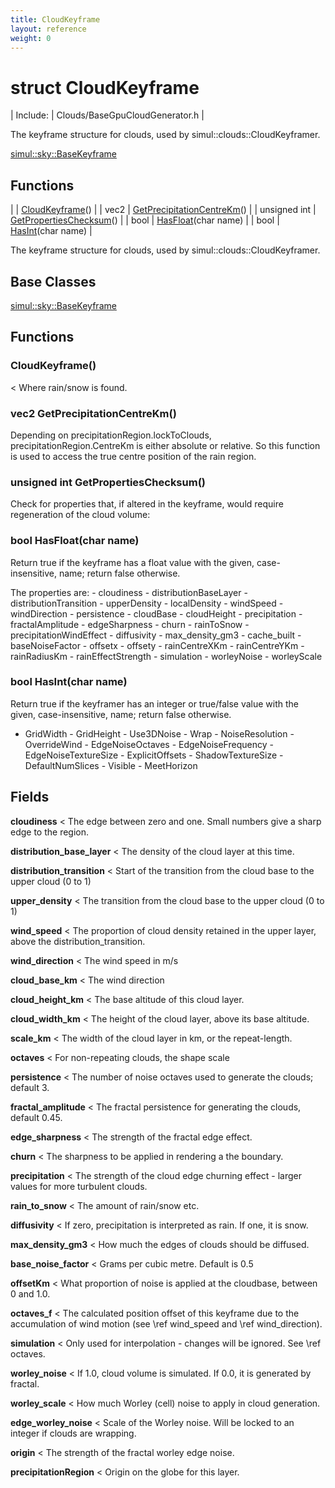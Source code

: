 ```yaml
---
title: CloudKeyframe
layout: reference
weight: 0
---
```

struct CloudKeyframe
===

| Include: | Clouds/BaseGpuCloudGenerator.h |

The keyframe structure for clouds, used by simul::clouds::CloudKeyframer.
  

[simul::sky::BaseKeyframe](../sky/basekeyframe)

Functions
---

|  | [CloudKeyframe](#CloudKeyframe)() |
| vec2 | [GetPrecipitationCentreKm](#GetPrecipitationCentreKm)() |
| unsigned int | [GetPropertiesChecksum](#GetPropertiesChecksum)() |
| bool | [HasFloat](#HasFloat)(char name) |
| bool | [HasInt](#HasInt)(char name) |

The keyframe structure for clouds, used by simul::clouds::CloudKeyframer.
  


Base Classes
---
[simul::sky::BaseKeyframe](../sky/basekeyframe)

Functions
---

### <a name="CloudKeyframe"/> CloudKeyframe()
< Where rain/snow is found.

### <a name="GetPrecipitationCentreKm"/>vec2 GetPrecipitationCentreKm()
Depending on precipitationRegion.lockToClouds, precipitationRegion.CentreKm is either absolute or relative.
So this function is used to access the true centre position of the rain region.

### <a name="GetPropertiesChecksum"/>unsigned int GetPropertiesChecksum()
Check for properties that, if altered in the keyframe, would require regeneration of
the cloud volume:

### <a name="HasFloat"/>bool HasFloat(char name)
Return true if the keyframe has a float value with the given, case-insensitive, name; return false otherwise. 

The properties are:
        - cloudiness
        - distributionBaseLayer
        - distributionTransition
        - upperDensity
        - localDensity
        - windSpeed
        - windDirection
        - persistence
        - cloudBase
        - cloudHeight
        - precipitation
        - fractalAmplitude
        - edgeSharpness
        - churn
        - rainToSnow
        - precipitationWindEffect
        - diffusivity
        - max_density_gm3
        - cache_built
        - baseNoiseFactor
        - offsetx
        - offsety
        - rainCentreXKm
        - rainCentreYKm
        - rainRadiusKm
        - rainEffectStrength
        - simulation
        - worleyNoise
        - worleyScale


### <a name="HasInt"/>bool HasInt(char name)
Return true if the keyframer has an integer or true/false value with the given, case-insensitive, name; return false otherwise. 

- GridWidth
        - GridHeight
        - Use3DNoise
        - Wrap
        - NoiseResolution
        - OverrideWind
        - EdgeNoiseOctaves
        - EdgeNoiseFrequency
        - EdgeNoiseTextureSize
        - ExplicitOffsets
        - ShadowTextureSize
        - DefaultNumSlices
        - Visible
        - MeetHorizon


Fields
---

**cloudiness**  < The edge between zero and one. Small numbers give a sharp edge to the region.

**distribution_base_layer**  < The density of the cloud layer at this time.

**distribution_transition**  < Start of the transition from the cloud base to the upper cloud (0 to 1)

**upper_density**  < The transition from the cloud base to the upper cloud (0 to 1)

**wind_speed**  < The proportion of cloud density retained in the upper layer, above the distribution_transition.

**wind_direction**  < The wind speed in m/s

**cloud_base_km**  < The wind direction

**cloud_height_km**  < The base altitude of this cloud layer.

**cloud_width_km**  < The height of the cloud layer, above its base altitude.

**scale_km**  < The width of the cloud layer in km, or the repeat-length.

**octaves**  < For non-repeating clouds, the shape scale

**persistence**  < The number of noise octaves used to generate the clouds; default 3.

**fractal_amplitude**  < The fractal persistence for generating the clouds, default 0.45.

**edge_sharpness**  < The strength of the fractal edge effect.

**churn**  < The sharpness to be applied in rendering a the boundary.

**precipitation**  < The strength of the cloud edge churning effect - larger values for more turbulent clouds.

**rain_to_snow**  < The amount of rain/snow etc.

**diffusivity**  < If zero, precipitation is interpreted as rain. If one, it is snow.

**max_density_gm3**  < How much the edges of clouds should be diffused.

**base_noise_factor**  < Grams per cubic metre. Default is 0.5

**offsetKm**  < What proportion of noise is applied at the cloudbase, between 0 and 1.0.

**octaves_f**  < The calculated position offset of this keyframe due to the accumulation of wind motion (see \ref wind_speed and \ref wind_direction).

**simulation**  < Only used for interpolation - changes will be ignored. See \ref octaves.

**worley_noise**  < If 1.0, cloud volume is simulated. If 0.0, it is generated by fractal.

**worley_scale**  < How much Worley (cell) noise to apply in cloud generation.

**edge_worley_noise**  < Scale of the Worley noise. Will be locked to an integer if clouds are wrapping.

**origin**  < The strength of the fractal worley edge noise.

**precipitationRegion**  < Origin on the globe for this layer.
